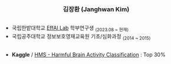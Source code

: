 <div align="center">

  ### 김장환 (Janghwan Kim)
  
<!--
[![Velog](https://img.shields.io/badge/Velog-20C997?style=flat&logo=Velog&logoColor=white)](https://velog.io/@wodeyuzhou)
[![Solved.ac프로필](http://mazassumnida.wtf/api/mini/generate_badge?boj=wodeyuzhou)](https://solved.ac/wodeyuzhou)
!-->

<a></a> 
---

</div>
<img align="right">
<img align="right">

<!--
<img align="right" src="https://road-to-kaggle-grandmaster.vercel.app/api/badges/wodeyuzhou/discussion">
<img align="right" src="https://road-to-kaggle-grandmaster.vercel.app/api/badges/wodeyuzhou/competition">
!-->

- 국립한밭대학교 [EffAI Lab](https://github.com/EffAI-Lab) 학부연구생 <sub>(2023.08 ~ 현재)</sub>
- 국립공주대학교 정보보호영재교육원 기초/심화과정 <sub>(2014 ~ 2015)</sub>


<a></a>
---
- **Kaggle** / [HMS - Harmful Brain Activity Classification](https://www.kaggle.com/competitions/hms-harmful-brain-activity-classification) : Top 30%


